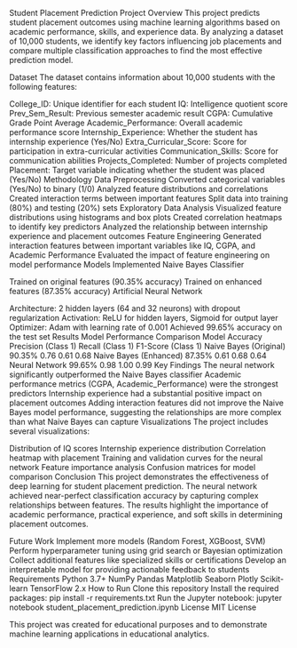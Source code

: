 Student Placement Prediction
Project Overview
This project predicts student placement outcomes using machine learning algorithms based on academic performance, skills, and experience data. By analyzing a dataset of 10,000 students, we identify key factors influencing job placements and compare multiple classification approaches to find the most effective prediction model.

Dataset
The dataset contains information about 10,000 students with the following features:

College_ID: Unique identifier for each student
IQ: Intelligence quotient score
Prev_Sem_Result: Previous semester academic result
CGPA: Cumulative Grade Point Average
Academic_Performance: Overall academic performance score
Internship_Experience: Whether the student has internship experience (Yes/No)
Extra_Curricular_Score: Score for participation in extra-curricular activities
Communication_Skills: Score for communication abilities
Projects_Completed: Number of projects completed
Placement: Target variable indicating whether the student was placed (Yes/No)
Methodology
Data Preprocessing
Converted categorical variables (Yes/No) to binary (1/0)
Analyzed feature distributions and correlations
Created interaction terms between important features
Split data into training (80%) and testing (20%) sets
Exploratory Data Analysis
Visualized feature distributions using histograms and box plots
Created correlation heatmaps to identify key predictors
Analyzed the relationship between internship experience and placement outcomes
Feature Engineering
Generated interaction features between important variables like IQ, CGPA, and Academic Performance
Evaluated the impact of feature engineering on model performance
Models Implemented
Naive Bayes Classifier

Trained on original features (90.35% accuracy)
Trained on enhanced features (87.35% accuracy)
Artificial Neural Network

Architecture: 2 hidden layers (64 and 32 neurons) with dropout regularization
Activation: ReLU for hidden layers, Sigmoid for output layer
Optimizer: Adam with learning rate of 0.001
Achieved 99.65% accuracy on the test set
Results
Model Performance Comparison
Model	Accuracy	Precision (Class 1)	Recall (Class 1)	F1-Score (Class 1)
Naive Bayes (Original)	90.35%	0.76	0.61	0.68
Naive Bayes (Enhanced)	87.35%	0.61	0.68	0.64
Neural Network	99.65%	0.98	1.00	0.99
Key Findings
The neural network significantly outperformed the Naive Bayes classifier
Academic performance metrics (CGPA, Academic_Performance) were the strongest predictors
Internship experience had a substantial positive impact on placement outcomes
Adding interaction features did not improve the Naive Bayes model performance, suggesting the relationships are more complex than what Naive Bayes can capture
Visualizations
The project includes several visualizations:

Distribution of IQ scores
Internship experience distribution
Correlation heatmap with placement
Training and validation curves for the neural network
Feature importance analysis
Confusion matrices for model comparison
Conclusion
This project demonstrates the effectiveness of deep learning for student placement prediction. The neural network achieved near-perfect classification accuracy by capturing complex relationships between features. The results highlight the importance of academic performance, practical experience, and soft skills in determining placement outcomes.

Future Work
Implement more models (Random Forest, XGBoost, SVM)
Perform hyperparameter tuning using grid search or Bayesian optimization
Collect additional features like specialized skills or certifications
Develop an interpretable model for providing actionable feedback to students
Requirements
Python 3.7+
NumPy
Pandas
Matplotlib
Seaborn
Plotly
Scikit-learn
TensorFlow 2.x
How to Run
Clone this repository
Install the required packages: pip install -r requirements.txt
Run the Jupyter notebook: jupyter notebook student_placement_prediction.ipynb
License
MIT License

This project was created for educational purposes and to demonstrate machine learning applications in educational analytics.
